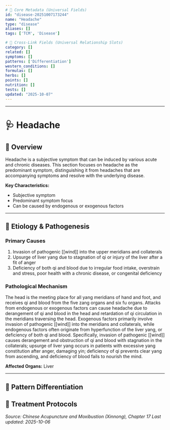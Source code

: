 ```yaml
---
# 🔹 Core Metadata (Universal Fields)
id: "disease-20251007173244"
name: "Headache"
type: "disease"
aliases: []
tags: ['TCM', 'Disease']

# 🔹 Cross-Link Fields (Universal Relationship Slots)
category: []
related: []
symptoms: []
patterns: ['Differentiation']
western_conditions: []
formulas: []
herbs: []
points: []
nutrition: []
tests: []
updated: "2025-10-07"
---
```


------

# 🩺 Headache

## 📖 Overview

Headache is a subjective symptom that can be induced by various acute and chronic diseases. This section focuses on headache as the predominant symptom, distinguishing it from headaches that are accompanying symptoms and resolve with the underlying disease.

**Key Characteristics:**
- Subjective symptom
- Predominant symptom focus
- Can be caused by endogenous or exogenous factors

---

## 🧬 Etiology & Pathogenesis

### Primary Causes
1. Invasion of pathogenic [[wind]] into the upper meridians and collaterals
2. Upsurge of liver yang due to stagnation of qi or injury of the liver after a fit of anger
3. Deficiency of both qi and blood due to irregular food intake, overstrain and stress, poor health with a chronic disease, or congenital deficiency

### Pathological Mechanism
The head is the meeting place for all yang meridians of hand and foot, and receives qi and blood from the five zang organs and six fu organs. Attacks from endogenous or exogenous factors can cause headache due to derangement of qi and blood in the head and retardation of qi circulation in the meridians traversing the head. Exogenous factors primarily involve invasion of pathogenic [[wind]] into the meridians and collaterals, while endogenous factors often originate from hyperfunction of the liver yang, or deficiency of both qi and blood. Specifically, invasion of pathogenic [[wind]] causes derangement and obstruction of qi and blood with stagnation in the collaterals; upsurge of liver yang occurs in patients with excessive yang constitution after anger, damaging yin; deficiency of qi prevents clear yang from ascending, and deficiency of blood fails to nourish the mind.

**Affected Organs:** Liver

---

## 🔬 Pattern Differentiation

## 💉 Treatment Protocols


*Source: Chinese Acupuncture and Moxibustion (Xinnong), Chapter 17*
*Last updated: 2025-10-06*
